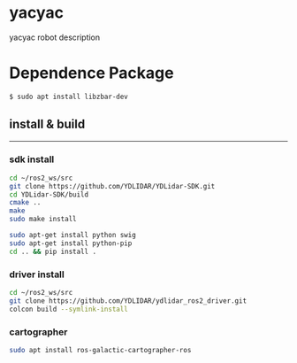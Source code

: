 # yacyac
yacyac robot description

# Dependence Package
```bash
$ sudo apt install libzbar-dev
```


## install & build

---

### sdk install

```bash
cd ~/ros2_ws/src 
git clone https://github.com/YDLIDAR/YDLidar-SDK.git
cd YDLidar-SDK/build
cmake ..
make
sudo make install

sudo apt-get install python swig
sudo apt-get install python-pip
cd .. && pip install .
```

### driver install

```bash
cd ~/ros2_ws/src
git clone https://github.com/YDLIDAR/ydlidar_ros2_driver.git
colcon build --symlink-install
```

### cartographer

```bash
sudo apt install ros-galactic-cartographer-ros
```